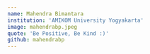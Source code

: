 ```yaml
---
name: Mahendra Bimantara
institution: 'AMIKOM University Yogyakarta'
image: mahendrabp.jpeg
quote: 'Be Positive, Be Kind :)'
github: mahendrabp
---
```

